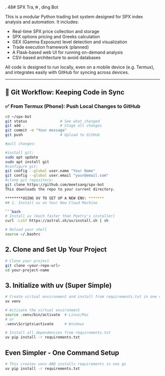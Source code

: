 . 48# SPX Tra,☆, ding Bot

This is a modular Python trading bot system designed for SPX index analysis and automation. It includes:

- Real-time SPX price collection and storage
- SPX options pricing and Greeks calculation
- GEX (Gamma Exposure) level detection and visualization
- Trade execution framework (planned)
- A Flask-based web UI for running on-demand analysis
- CSV-based architecture to avoid databases

All code is designed to run locally, even on a mobile device (e.g. Termux), and integrates easily with GitHub for syncing across devices.

---

## 🔁 Git Workflow: Keeping Code in Sync

### ✅ From Termux (Phone): Push Local Changes to GitHub

```bash
cd ~/spx-bot
git status               # See what changed
git add .                # Stage all changes
git commit -m "Your message"
git push                 # Upload to GitHub

#pull changes:

#install git: 
sudo apt update
sudo apt install git
#configure git:
git config --global user.name "Your Name"
git config --global user.email "your@email.com"
#clone git repository:
git clone https://github.com/meetsang/spx-bot
This downloads the repo to your current directory.

********USING UV TO SET UP A NEW ENV: *******
## 1. Install uv on Your New Cloud Machine

```bash
# Install uv (much faster than Poetry's installer)
curl -LsSf https://astral.sh/uv/install.sh | sh

# Reload your shell
source ~/.bashrc
```

## 2. Clone and Set Up Your Project

```bash
# Clone your project
git clone <your-repo-url>
cd your-project-name
```

## 3. Initialize with uv (Super Simple)

```bash
# Create virtual environment and install from requirements.txt in one command
uv venv

# Activate the virtual environment
source .venv/bin/activate  # Linux/Mac
# or
.venv\Scripts\activate     # Windows

# Install all dependencies from requirements.txt
uv pip install -r requirements.txt
```

## Even Simpler - One Command Setup

```bash
# This creates venv AND installs requirements in one go
uv pip install -r requirements.txt
```

